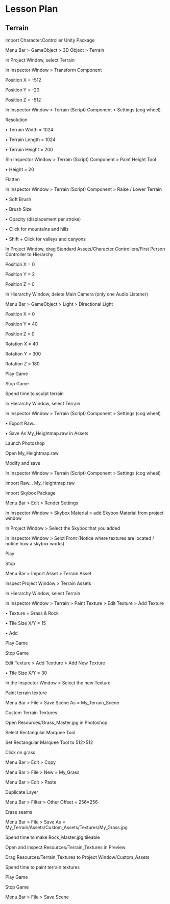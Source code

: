 # Lesson Plan

## Terrain

Import Character.Controller Unity Package

Menu Bar > GameObject > 3D Object > Terrain

In Project Window, select Terrain

In Inspector Window > Transform Component

Position X = -512

Position Y = -20

Position Z = -512

In Inspector Window > Terrain (Script) Component > Settings (cog wheel)

Resolution

• Terrain Width = 1024

• Terrain Length = 1024

• Terrain Height = 200

SIn Inspector Window > Terrain (Script) Component > Paint Height Tool

• Height = 20

Flatten

In Inspector Window > Terrain (Script) Component > Raise / Lower Terrain

• Soft Brush

• Brush Size

• Opacity (displacement per stroke)

• Click for mountains and hills

• Shift + Click for valleys and canyons

In Project Window, drag Standard Assets/Character Controllers/First Person Controller to Hierarchy

Position X = 0

Position Y = 2

Position Z = 0

In Hierarchy Window, delete Main Camera (only one Audio Listener)

Menu Bar > GameObject > Light > Directional Light

Position X = 0

Position Y = 40

Position Z = 0

Rotation X = 40

Rotation Y = 300

Rotation Z = 180

Play Game

Stop Game

Spend time to sculpt terrain

In Hierarchy Window, select Terrain

In Inspector Window > Terrain (Script) Component > Settings (cog wheel)

• Export Raw...

• Save As My_Heightmap.raw in Assets

Launch Photoshop

Open My_Heightmap.raw

Modify and save

In Inspector Window > Terrain (Script) Component > Settings (cog wheel)

Import Raw... My_Heightmap.raw

Import Skybox Package

Menu Bar > Edit > Render Settings

In Inspector Window > Skybox Material > add Skybox Material from project window

In Project Window > Select the Skybox that you added

In Inspector Window > Selct Front (Notice where textures are located / notice how a skybox works)

Play

Stop

Menu Bar > Import Asset > Terrain Asset

Inspect Project Window > Terrain Assets

In Hierarchy Window, select Terrain

In Inspector Window > Terrain > Paint Texture > Edit Texture > Add Texture

• Texture = Grass & Rock

• Tile Size X/Y = 15

• Add

Play Game

Stop Game

Edit Texture > Add Textture > Add New Texture

• Tile Size X/Y = 30

In the Inspector Window > Select the new Texture

Paint terrain texture

Menu Bar > File > Save Scene As = My_Terrain_Scene

Custom Terrain Textures

Open Resources/Grass_Master.jpg in Photoshop

Select Rectangular Marquee Tool

Set Rectangular Marquee Tool to 512×512

Click on grass

Menu Bar > Edit > Copy

Menu Bar > File > New = My_Grass

Menu Bar > Edit > Paste

Duplicate Layer

Menu Bar > Filter > Other Offset = 256×256

Erase seams


Menu Bar > File > Save As = My_Terrain/Assets/Custom_Assets/Textures/My_Grass.jpg

Spend time to make Rock_Master.jpg tileable

Open and inspect Resources/Terrain_Textures in Preview

Drag Resources/Terrain_Textures to Project Window/Custom_Assets

Spend time to paint terrain textures

Play Game

Stop Game

Menu Bar > File > Save Scene









